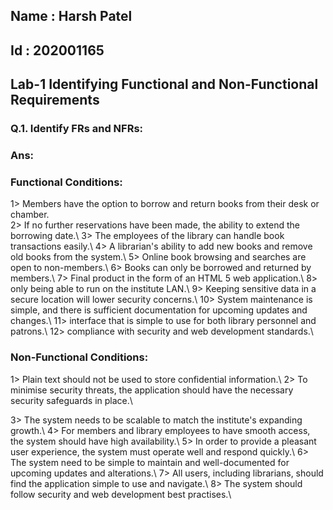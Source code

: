 ## Name : Harsh Patel
## Id : 202001165
## Lab-1 Identifying Functional and Non-Functional Requirements



### Q.1. Identify FRs and NFRs:
### Ans:

### **Functional Conditions:**
1> Members have the option to borrow and return books from their desk or chamber.<br />
2> If no further reservations have been made, the ability to extend the borrowing date.\\
3> The employees of the library can handle book transactions easily.\\
4> A librarian's ability to add new books and remove old books from the system.\\
5> Online book browsing and searches are open to non-members.\\
6> Books can only be borrowed and returned by members.\\
7> Final product in the form of an HTML 5 web application.\\
8> only being able to run on the institute LAN.\\
9> Keeping sensitive data in a secure location will lower security concerns.\\
10> System maintenance is simple, and there is sufficient documentation for upcoming updates and changes.\\
11> interface that is simple to use for both library personnel and patrons.\\
12> compliance with security and web development standards.\\


### **Non-Functional Conditions:**

1> Plain text should not be used to store confidential information.\\
2> To minimise security threats, the application should have the necessary security safeguards in place.\\

3> The system needs to be scalable to match the institute's expanding growth.\\
4> For members and library employees to have smooth access, the system should have high availability.\\
5> In order to provide a pleasant user experience, the system must operate well and respond quickly.\\
6> The system need to be simple to maintain and well-documented for upcoming updates and alterations.\\
7> All users, including librarians, should find the application simple to use and navigate.\\
8> The system should follow security and web development best practises.\\
